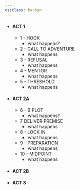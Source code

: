 ```yaml
---
cssclass: kanban
---
```


- #### ACT 1
	- 1 - HOOK
		* what happens? 
	- 2 - CALL TO ADVENTURE
		* what happens
	* 3 - REFUSAL 
		* what happens
	* 4 - MENTOR
		* what happens
	* 5 - THRESHOLD
		* what happens
- #### ACT 2A
	* 6 - B PLOT
		* what happens? 
	* 7 DELIVER PREMISE
		* what happens
	* 8 - LOCK IN 
		* what happens
	* 9 - PREPARATION
		* what happens
	* 10 - MIDPOINT 
		* what happens
- #### ACT 2B
- #### ACT 3